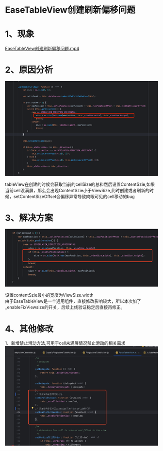 

# EaseTableView创建刷新偏移问题

# 1、现象

	  
[EaseTableView创建刷新偏移问题.mp4](https://drive.google.com/file/d/1EqDBRVe6BnFZg3cRgGSeCmui26DcLAeV/view?usp=drive_link)

# 2、原因分析

![image1](/assets/1758727509646_18ffbd76.png)

tableView在创建的时候会获取当前的cellSize的总和然后设置ContentSzie,如果当前cell没满屏，那么会出现ContentSzie小于ViewSize,此时创建或者刷新的时候，setContentSizeOffset会偏移异常导致肉眼可见的cell移动的bug

# 

# 3、解决方案

![image2](/assets/1758727509647_fa12dfce.png)

设置contentSzie最小的宽度为ViewSize.width  
由于EaseTableView是一个通用组件，直接修改影响较大，所以本次加了\_enableFixViewsize的开关，后续上线验证稳定后直接再修正。

# 4、其他修改

   1、新增禁止滑动方法,可用于cell未满屏情况禁止滑动的相关需求  
  ![image3](/assets/1758727509648_c215d5e6.png)





